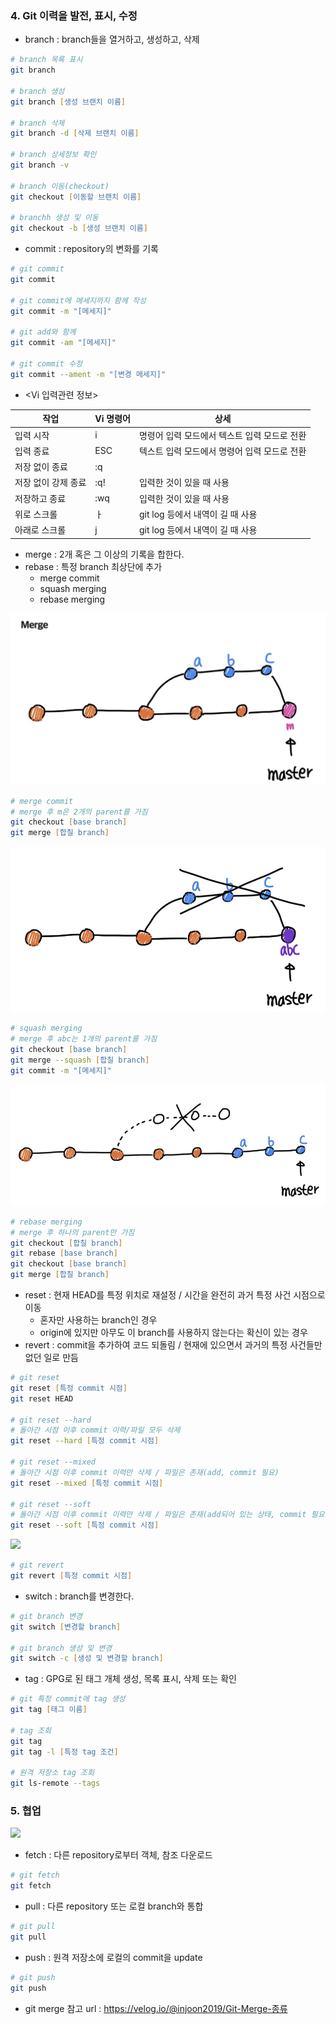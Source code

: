 ### 4. Git 이력을 발전, 표시, 수정

- branch : branch들을 열거하고, 생성하고, 삭제

```zsh
# branch 목록 표시
git branch

# branch 생성
git branch [생성 브랜치 이름]

# branch 삭제
git branch -d [삭제 브랜치 이름]

# branch 상세정보 확인
git branch -v

# branch 이동(checkout)
git checkout [이동할 브랜치 이름]

# branchh 생성 및 이동
git checkout -b [생성 브랜치 이름]
```

- commit : repository의 변화를 기록

```zsh
# git commit
git commit

# git commit에 메세지까지 함께 작성
git commit -m "[메세지]"

# git add와 함께
git commit -am "[메세지]"

# git commit 수정
git commit --ament -m "[변경 메세지]"
```

- <Vi 입력관련 정보>

| 작업 | Vi 명령어 | 상세 |
| --- | --- | --- |
| 입력 시작 | i | 명령어 입력 모드에서 텍스트 입력 모드로 전환 |
| 입력 종료 | ESC | 텍스트 입력 모드에서 명령어 입력 모드로 전환 |
| 저장 없이 종료 | :q |  |
| 저장 없이 강제 종료 | :q! | 입력한 것이 있을 때 사용 |
| 저장하고 종료 | :wq | 입력한 것이 있을 때 사용 |
| 위로 스크롤 | ㅏ | git log 등에서 내역이 길 때 사용 |
| 아래로 스크롤 | j | git log 등에서 내역이 길 때 사용 |

- merge : 2개 혹은 그 이상의 기록을 합한다.
- rebase : 특정 branch 최상단에 추가
  - merge commit
  - squash merging
  - rebase merging

![image.png](./assets/1649330517557-image.png)

```zsh
# merge commit
# merge 후 m은 2개의 parent를 가짐
git checkout [base branch]
git merge [합칠 branch]
```

![image.png](./assets/1649330580759-image.png)

```zsh
# squash merging
# merge 후 abc는 1개의 parent를 가짐
git checkout [base branch]
git merge --squash [합칠 branch]
git commit -m "[메세지]"
```

![image.png](./assets/1649330719588-image.png)

```zsh
# rebase merging
# merge 후 하나의 parent만 가짐
git checkout [합칠 branch]
git rebase [base branch]
git checkout [base branch]
git merge [합칠 branch]
```

- reset : 현재 HEAD를 특정 위치로 재설정 / 시간을 완전히 과거 특정 사건 시점으로 이동
  - 혼자만 사용하는 branch인 경우
  - origin에 있지만 아무도 이 branch를 사용하지 않는다는 확신이 있는 경우
- revert : commit을 추가하여 코드 되돌림 / 현재에 있으면서 과거의 특정 사건들만 없던 일로 만듬

```zsh
# git reset
git reset [특정 commit 시점]
git reset HEAD

# git reset --hard
# 돌아간 시점 이후 commit 이력/파일 모두 삭제
git reset --hard [특정 commit 시점]

# git reset --mixed
# 돌아간 시점 이후 commit 이력만 삭제 / 파일은 존재(add, commit 필요)
git reset --mixed [특정 commit 시점]

# git reset --soft
# 돌아간 시점 이후 commit 이력만 삭제 / 파일은 존재(add되어 있는 상태, commit 필요)
git reset --soft [특정 commit 시점]
```

![](https://www.becomebetterprogrammer.com/wp-content/uploads/2021/12/Git-Revert.png)

```zsh
# git revert
git revert [특정 commit 시점]
```

- switch : branch를 변경한다.

```zsh
# git branch 변경
git switch [변경할 branch]

# git branch 생성 및 변경
git switch -c [생성 및 변경할 branch]
```

- tag : GPG로 된 태그 개체 생성, 목록 표시, 삭제 또는 확인

```zsh
# git 특정 commit에 tag 생성
git tag [태그 이름]

# tag 조회
git tag
git tag -l [특정 tag 조건]

# 원격 저장소 tag 조회
git ls-remote --tags
```

### 5. 협업

![](https://img1.daumcdn.net/thumb/R1280x0/?scode=mtistory2&fname=https%3A%2F%2Fblog.kakaocdn.net%2Fdn%2FI00jC%2Fbtq9R6kHkIs%2FoACZrOka21QdKO5CVqCCS1%2Ftfile.dat)

- fetch : 다른 repository로부터 객체, 참조 다운로드

```zsh
# git fetch
git fetch
```

- pull : 다른 repository 또는 로컬 branch와 통합

```zsh
# git pull
git pull
```

- push : 원격 저장소에 로컬의 commit을 update

```zsh
# git push
git push
```

- git merge 참고 url : https://velog.io/@injoon2019/Git-Merge-종류

